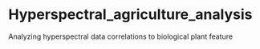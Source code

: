 # Hyperspectral_agriculture_analysis
Analyzing hyperspectral data correlations to biological plant feature
